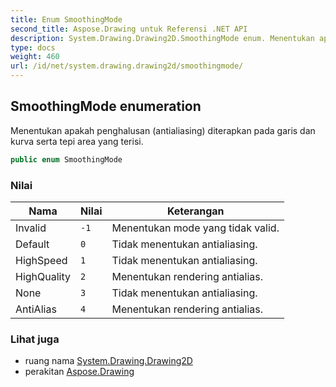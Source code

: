 ```yaml
---
title: Enum SmoothingMode
second_title: Aspose.Drawing untuk Referensi .NET API
description: System.Drawing.Drawing2D.SmoothingMode enum. Menentukan apakah penghalusan antialiasing diterapkan pada garis dan kurva serta tepi area yang terisi.
type: docs
weight: 460
url: /id/net/system.drawing.drawing2d/smoothingmode/
---
```

## SmoothingMode enumeration

Menentukan apakah penghalusan (antialiasing) diterapkan pada garis dan kurva serta tepi area yang terisi.

```csharp
public enum SmoothingMode
```

### Nilai

| Nama | Nilai | Keterangan |
| --- | --- | --- |
| Invalid | `-1` | Menentukan mode yang tidak valid. |
| Default | `0` | Tidak menentukan antialiasing. |
| HighSpeed | `1` | Tidak menentukan antialiasing. |
| HighQuality | `2` | Menentukan rendering antialias. |
| None | `3` | Tidak menentukan antialiasing. |
| AntiAlias | `4` | Menentukan rendering antialias. |

### Lihat juga

* ruang nama [System.Drawing.Drawing2D](../../system.drawing.drawing2d/)
* perakitan [Aspose.Drawing](../../)


